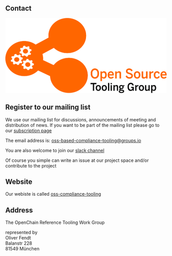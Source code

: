 ## Contact

![logo](./img/Tooling-Group-Logo-Transparent.png)



## Register to our mailing list
We use our mailing list for discussions, announcements of meeting and distribution of news. If you want to be part of the mailing list please go to our 
[subscription page](https://groups.io/g/oss-based-compliance-tooling)

The email address is: oss-based-compliance-tooling@groups.io

You are also welcome to join our [slack channel](https://join.slack.com/t/ossbasedcompl-bhx9742/shared_invite/enQtNzA5OTc3OTAwMjExLWNhYWVkZDk2Y2RlNDI4ODI2NzQyNDU5ZWE4ODRmZWI1ZmM1MzA4ZTc2MTdkZGFhMzc2NmUyODRhNDZjNWI5Njc)

Of course you simple can write an issue at our project space and/or contribute to the project

## Website 
Our webiste is called [oss-compliance-tooling](https://oss-compliance-tooling.org/)

## Address
The OpenChain Reference Tooling Work Group

represented by
<br>Oliver Fendt
<br>Balanstr 228
<br>81549 München
